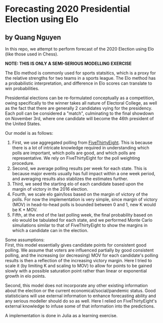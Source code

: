 # Forecasting 2020 Presidential Election using Elo  
## by Quang Nguyen  

In this repo, we attempt to perform forecast of the 2020 Election using Elo (like those used in Chess).   

**NOTE: THIS IS ONLY A SEMI-SERIOUS MODELLING EXERCISE**  

The Elo method is commonly used for sports statsitics, which is a proxy for the relative strengths for two teams in a sports league. The Elo method has a probabilistic interpretation, and difference in Elo scores can translate to win probabilities.  

Presidential elections can be re-formulated conceptually as a competition, owing specifically to the winner takes all nature of Electoral College, as well as the fact that there are generally 2 candidates vying for the presidency. Each poll can be considered a "match", culminating to the final showdown on November 3rd, where one candidate will become the 46th president of the United States.  

Our model is as follows:  
1. First, we use aggregated polling from [FiveThirtyEight](https://fivethirtyeight.com/features/how-fivethirtyeights-2020-presidential-forecast-works-and-whats-different-because-of-covid-19/). This is because there is a lot of intricate knowledge required in understanding which polls are important, which polls are good, and which polls are representative. We rely on FiveThirtyEight for the poll weighting procedure.  
2. Second, we average polling results per week for each state. This is because major events usually has full impact within a one week period, and averaging results also stablizes the estimates further.  
3. Third, we seed the starting elo of each candidate based upon the margin of victory in the 2016 election.  
4. Fourth, we scale elo gain/loss based on the margin of victory of the polls. For now the implementation is very simple, since margin of victory (MOV) in head-to-head polls is bounded between 0 and 1, new K would be K * MOV.  
5. Fifth, at the end of the last polling week, the final probability based on elo would be tabulated for each state, and we performed Monte Carlo simuliations similar to that of FiveThirtyEight to show the margins in which a candidate can in the election.  

Some assumptions:  
First, this model essentially gives candidate points for consistent good polling. We assume that voters are influenced partially by good consistent polling, and the increasing (or decreasing) MOV for each candidate's polling results is then a reflection of the increasing victory margin. Here I tried to scale it (by limiting K and scaling to MOV) to allow for points to be gained slowly with a possible saturation point rather than linear or exponential growth in elo points.  

Second, this model does not incorporate any other existing information about the election or the current economical/social/pandemic status. Good statisticians will use external information to enhance forecasting ability and any serious modeller should do so as well. Here I relied on FiveThirtyEight's external knowledge to infuse some of that information into the predictions. 

A implementation is done in Julia as a learning exercise.  